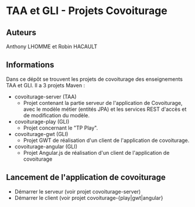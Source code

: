 # TAA et GLI - Projets Covoiturage
## Auteurs
Anthony LHOMME et Robin HACAULT
## Informations
Dans ce dépôt se trouvent les projets de covoiturage des enseignements TAA et GLI. Il a 3 projets Maven :
- covoiturage-server (TAA)
    - Projet contenant la partie serveur de l'application de Covoiturage, avec le modèle métier (entités JPA) et les services REST d'accès et de modification du modèle.
- covoiturage-play (GLI)
    - Projet concernant le "TP Play".
- covoiturage-gwt (GLI)
    - Projet GWT de réalisation d'un client de l'application de covoiturage. 
- covoiturage-angular (GLI)
    - Projet Angular.js de réalisation d'un client de l'application de covoiturage

## Lancement de l'application de covoiturage
- Démarrer le serveur (voir projet covoiturage-server)
- Démarrer le client (voir projet covoiturage-{play|gwt|angular}
